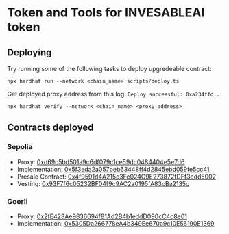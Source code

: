 # Token and Tools for INVESABLEAI token

## Deploying

Try running some of the following tasks to deploy upgredeable contract:

```shell
npx hardhat run --network <chain_name> scripts/deploy.ts
```

Get deployed proxy address from this log: `Deploy successful: 0xa234ffd...`

```
npx hardhat verify --network <chain_name> <proxy_address>
```

## Contracts deployed

### Sepolia

- Proxy: [0xd69c5bd501a9c6df079c1ce59dc0484404e5e7d6](https://sepolia.etherscan.io/address/0xd69c5bd501a9c6df079c1ce59dc0484404e5e7d6#code)
- Implementation: [0x5f3eda2a057beb63448ff4d2845ebd059fe5cc41](https://sepolia.etherscan.io/address/0x5f3eda2a057beb63448ff4d2845ebd059fe5cc41#code)
- Presale Contract: [0x4f9591d4A215e3Fe024C9E273872fDFf3edd5002](https://sepolia.etherscan.io/address/0xCd1C8505db1ADD99A1dcc759d7257cCdB7A11067#code)
- Vesting: [0x93F7f6c05232BF04f9c9AC2a0195fA83cBa2135c]()

### Goerli

- Proxy: [0x2fE423Ae9836694f81Ad2B4b1eddD090cC4c8e01](https://goerli.etherscan.io/address/0x2fE423Ae9836694f81Ad2B4b1eddD090cC4c8e01#code)
- Implementation: [0x5305Da266778eA4b349Ee670a9c10E56190E1369](https://goerli.etherscan.io/address/0x5305Da266778eA4b349Ee670a9c10E56190E1369#code)
